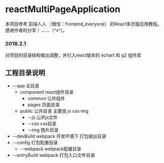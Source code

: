 # reactMultiPageApplication
  本项目参考 前端人人 （微信：frontend_everyone） 的React多页面应用教程。感谢作者的分享！
  ……（^v^）。 
 ### 2018.2.1
  对项目的目录结构做出调整，并引入react版本的 echart 和 g2 组件库

  ## 工程目录说明

* --app 主目录
    * component    react组件目录
      * common 公共组件
      * pages    页面目录 
    * public    公共目录 主要放 js css img
      * --js    公共js文件
      * --css  css目录
      * --img   图片目录
* --devBuild    webpack 开发环境下 打包输出目录
* --config    打包配置目录
    * --webpack    webpack配置目录
* --entryBuild    webpack 打包入口文件目录
